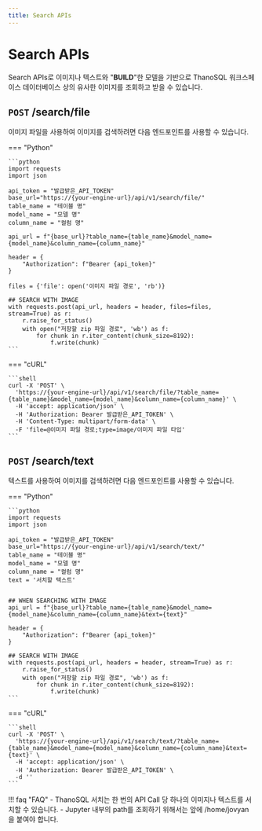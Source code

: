 ```yaml
---
title: Search APIs
---
```


# **Search APIs**

Search APIs로 이미지나 텍스트와 "__BUILD__"한 모델을 기반으로 ThanoSQL 워크스페이스 데이터베이스 상의 유사한 이미지를 조회하고 받을 수 있습니다. 

## __`POST` /search/file__

이미지 파일을 사용하여 이미지를 검색하려면 다음 엔드포인트를 사용할 수 있습니다.

=== "Python"

    ```python
    import requests
    import json

    api_token = "발급받은_API_TOKEN"
    base_url="https://{your-engine-url}/api/v1/search/file/"
    table_name = "테이블 명"
    model_name = "모델 명"
    column_name = "컬럼 명"

    api_url = f"{base_url}?table_name={table_name}&model_name={model_name}&column_name={column_name}"

    header = {
        "Authorization": f"Bearer {api_token}"
    }

    files = {'file': open('이미지 파일 경로', 'rb')}

    ## SEARCH WITH IMAGE
    with requests.post(api_url, headers = header, files=files, stream=True) as r:
        r.raise_for_status()
        with open("저장할 zip 파일 경로", 'wb') as f:
            for chunk in r.iter_content(chunk_size=8192):
                f.write(chunk)
    ```

=== "cURL"

    ```shell 
    curl -X 'POST' \
      'https://{your-engine-url}/api/v1/search/file/?table_name={table_name}&model_name={model_name}&column_name={column_name}' \
      -H 'accept: application/json' \
      -H 'Authorization: Bearer 발급받은_API_TOKEN' \
      -H 'Content-Type: multipart/form-data' \
      -F 'file=@이미지 파일 경로;type=image/이미지 파일 타입'
    ```

## __`POST` /search/text__

텍스트를 사용하여 이미지를 검색하려면 다음 엔드포인트를 사용할 수 있습니다.

=== "Python"

    ```python
    import requests
    import json

    api_token = "발급받은_API_TOKEN"
    base_url="https://{your-engine-url}/api/v1/search/text/"
    table_name = "테이블 명"
    model_name = "모델 명"
    column_name = "컬럼 명"
    text = '서치할 텍스트'


    ## WHEN SEARCHING WITH IMAGE
    api_url = f"{base_url}?table_name={table_name}&model_name={model_name}&column_name={column_name}&text={text}"

    header = {
        "Authorization": f"Bearer {api_token}"
    }

    ## SEARCH WITH IMAGE
    with requests.post(api_url, headers = header, stream=True) as r:
        r.raise_for_status()
        with open("저장할 zip 파일 경로", 'wb') as f:
            for chunk in r.iter_content(chunk_size=8192):
                f.write(chunk)
    ```

=== "cURL"

    ```shell 
    curl -X 'POST' \
      'https://{your-engine-url}/api/v1/search/text/?table_name={table_name}&model_name={model_name}&column_name={column_name}&text={text}' \
      -H 'accept: application/json' \
      -H 'Authorization: Bearer 발급받은_API_TOKEN' \
      -d ''
    ```

!!! faq "FAQ" 
    - ThanoSQL 서치는 한 번의 API Call 당 하나의 이미지나 텍스트를 서치할 수 있습니다.
    - Jupyter 내부의 path를 조회하기 위해서는 앞에 /home/jovyan 을 붙여야 합니다.
